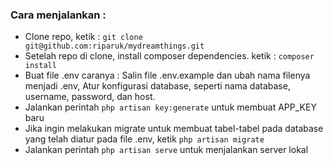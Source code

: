 ### Cara menjalankan : 
- Clone repo, ketik : 
`git clone git@github.com:riparuk/mydreamthings.git`
- Setelah repo di clone, install composer dependencies. ketik : 
`composer install`
- Buat file .env caranya : Salin file .env.example dan ubah nama filenya menjadi .env, Atur konfigurasi database, seperti nama database, username, password, dan host.
- Jalankan perintah `php artisan key:generate` untuk membuat APP_KEY baru
- Jika ingin melakukan migrate untuk membuat tabel-tabel pada database yang telah diatur pada file .env, ketik `php artisan migrate`
- Jalankan perintah `php artisan serve` untuk menjalankan server lokal
